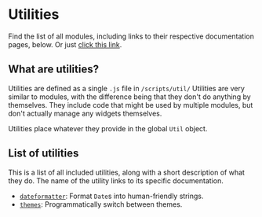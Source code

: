 # Utilities

Find the list of all modules, including links to their respective documentation pages, below. Or just [click this link](#list-of-utilities).

## What are utilities?

Utilities are defined as a single `.js` file in `/scripts/util/`
Utilities are very similar to modules, with the difference being that they don't do anything by themselves.
They include code that might be used by multiple modules, but don't actually manage any widgets themselves.

Utilities place whatever they provide in the global `Util` object.

## List of utilities

This is a list of all included utilities, along with a short description of what they do.
The name of the utility links to its specific documentation.

- [`dateformatter`](./dateformatter.md): Format `Date`s into human-friendly strings.
- [`themes`](./themes.md): Programmatically switch between themes.
